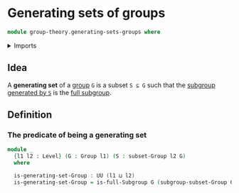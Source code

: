 # Generating sets of groups

```agda
module group-theory.generating-sets-groups where
```

<details><summary>Imports</summary>

```agda
open import foundation.universe-levels

open import group-theory.full-subgroups
open import group-theory.groups
open import group-theory.subgroups-generated-by-subsets-groups
open import group-theory.subsets-groups
```

</details>

## Idea

A **generating set** of a [group](group-theory.groups.md) `G` is a subset
`S ⊆ G` such that the
[subgroup generated by `S`](group-theory.subgroups-generated-by-subsets-groups.md)
is the [full subgroup](group-theory.full-subgroups.lagda.md).

## Definition

### The predicate of being a generating set

```agda
module _
  {l1 l2 : Level} (G : Group l1) (S : subset-Group l2 G)
  where

  is-generating-set-Group : UU (l1 ⊔ l2)
  is-generating-set-Group = is-full-Subgroup G (subgroup-subset-Group G S)
```
